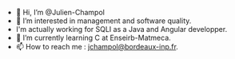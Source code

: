 - 👋 Hi, I’m @Julien-Champol
- 👀 I’m interested in management and software quality.
- I'm actually working for SQLI as a Java and Angular developper.
- 🌱 I’m currently learning C at Enseirb-Matmeca. 
- 📫 How to reach me : jchampol@bordeaux-inp.fr.

<!---
Julien-Champol/Julien-Champol is a ✨ special ✨ repository because its `README.md` (this file) appears on your GitHub profile.
You can click the Preview link to take a look at your changes.
--->
